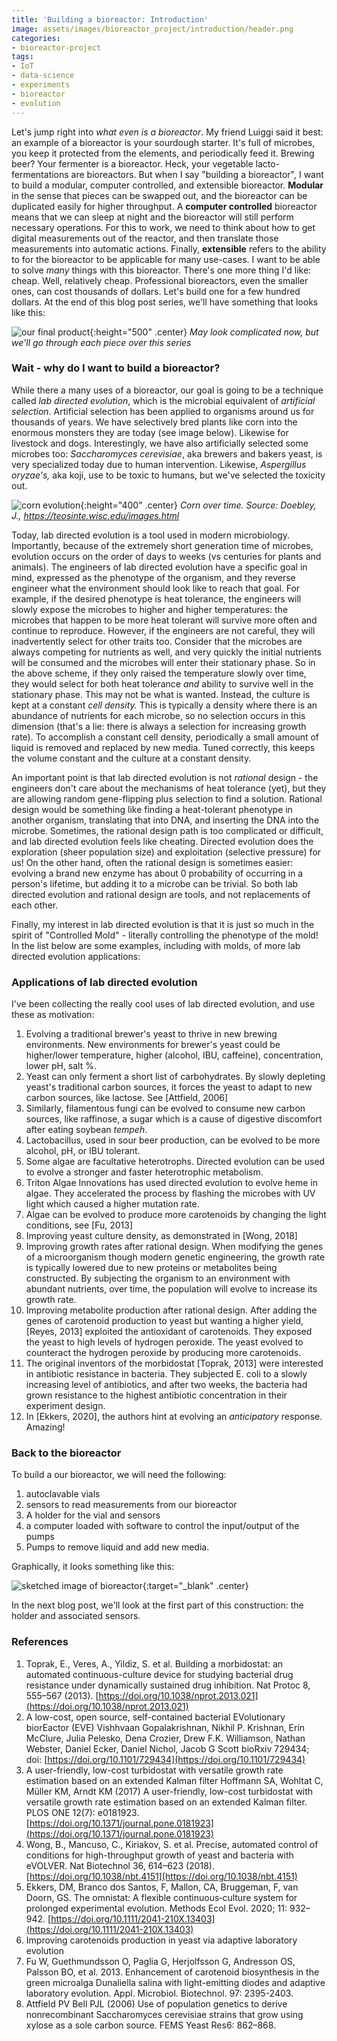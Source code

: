```yaml
---
title: 'Building a bioreactor: Introduction'
image: assets/images/bioreactor_project/introduction/header.png
categories:
- bioreactor-project
tags:
- IoT
- data-science
- experiments
- bioreactor
- evolution
---
```


Let's jump right into *what even is a bioreactor*. My friend Luiggi said it best: an example of a bioreactor is your sourdough starter. It's full of microbes, you keep it protected from the elements, and periodically feed it. Brewing beer? Your fermenter is a bioreactor. Heck, your vegetable lacto-fermentations are bioreactors. But when I say "building a bioreactor", I want to build a modular, computer controlled, and extensible bioreactor. **Modular** in the sense that pieces can be swapped out, and the bioreactor can be duplicated easily for higher throughput. A **computer controlled** bioreactor means that we can sleep at night and the bioreactor will still perform necessary operations.  For this to work, we need to think about how to get digital measurements out of the reactor, and then translate those measurements into automatic actions. Finally, **extensible** refers to the ability to for the bioreactor to be applicable for many use-cases. I want to be able to solve *many* things with this bioreactor. There's one more thing I'd like: cheap. Well, relatively cheap. Professional bioreactors, even the smaller ones, can cost thousands of dollars. Let's build one for a few hundred dollars. At the end of this blog post series, we'll have something that looks like this:

![our final product](/assets/images/bioreactor_project/introduction/whole.jpeg){:height="500" .center}
*May look complicated now, but we'll go through each piece over this series*
### Wait - why do I want to build a bioreactor?

While there a many uses of a bioreactor, our goal is going to be a technique called *lab directed evolution*, which is the microbial equivalent of *artificial selection*. Artificial selection has been applied to organisms around us for thousands of years. We have selectively bred plants like corn into the enormous monsters they are today (see image below). Likewise for livestock and dogs. Interestingly, we have also artificially selected some microbes too: *Saccharomyces cerevisiae*, aka brewers and bakers yeast, is very specialized today due to human intervention. Likewise, *Aspergillus oryzae's,* aka koji, use to be toxic to humans, but we've selected the toxicity out. 

![corn evolution](/assets/images/bioreactor_project/introduction/corn.jpg){:height="400" .center}
*Corn over time. Source: Doebley, J., https://teosinte.wisc.edu/images.html*

Today, lab directed evolution is a tool used in modern microbiology. Importantly, because of the extremely short generation time of microbes, evolution occurs on the order of days to weeks (vs centuries for plants and animals). The engineers of lab directed evolution have a specific goal in mind, expressed as the phenotype of the organism, and they reverse engineer what the environment should look like to reach that goal. For example, if the desired phenotype is heat tolerance, the engineers will slowly expose the microbes to higher and higher temperatures: the microbes that happen to be more heat tolerant will survive more often and continue to reproduce. However, if the engineers are not careful, they will inadvertently select for other traits too. Consider that the microbes are always competing for nutrients as well, and very quickly the initial nutrients will be consumed and the microbes will enter their stationary phase. So in the above scheme, if they only raised the temperature slowly over time, they would select for both heat tolerance *and* ability to survive well in the stationary phase. This may not be what is wanted. Instead, the culture is kept at a constant *cell  density.* This is typically a density where there is an abundance of nutrients for each microbe, so no selection occurs in this dimension (that's a lie: there is always a selection for increasing growth rate). To accomplish a constant cell density, periodically a small amount of liquid is removed and replaced by new media. Tuned correctly, this keeps the volume constant and the culture at a constant density. 

An important point is that lab directed evolution is not *rational* design - the engineers don't care about the mechanisms of heat tolerance (yet), but they are allowing random gene-flipping plus selection to find a solution. Rational design would be something like finding a heat-tolerant phenotype in another organism, translating that into DNA, and inserting the DNA into the microbe. Sometimes, the rational design path is too complicated or difficult, and lab directed evolution feels like cheating. Directed evolution does the exploration (sheer population size) and exploitation (selective pressure) for us! On the other hand, often the rational design is sometimes easier: evolving a brand new enzyme has about 0 probability of occurring in a person's lifetime, but adding it to a microbe can be trivial. So both lab directed evolution and rational design are tools, and not replacements of each other.  

Finally, my interest in lab directed evolution is that it is just so much in the spirit of "Controlled Mold" - literally controlling the phenotype of the mold! In the list below are some examples, including with molds, of more lab directed evolution applications:

### Applications of lab directed evolution

I've been collecting the really cool uses of lab directed evolution, and use these as motivation: 

1. Evolving a traditional brewer's yeast to thrive in new brewing environments. New environments for brewer's yeast could be higher/lower temperature, higher (alcohol, IBU, caffeine), concentration, lower pH, salt %.
2. Yeast can only ferment a short list of carbohydrates. By slowly depleting yeast's traditional carbon sources, it forces the yeast to adapt to new carbon sources, like lactose. See [Attfield, 2006]
3. Similarly, filamentous fungi can be evolved to consume new carbon sources, like raffinose, a sugar which is a cause of digestive discomfort after eating soybean *tempeh*.
4. Lactobacillus, used in sour beer production, can be evolved to be more alcohol, pH, or IBU tolerant.
5. Some algae are facultative heterotrophs. Directed evolution can be used to evolve a stronger and faster heterotrophic metabolism.
6. Triton Algae Innovations has used directed evolution to evolve heme in algae. They accelerated the process by flashing the microbes with UV light which caused a higher mutation rate.
7. Algae can be evolved to produce more carotenoids by changing the light conditions, see [Fu, 2013]
8. Improving yeast culture density, as demonstrated in [Wong, 2018]
9. Improving growth rates after rational design. When modifying the genes of a microorganism though modern genetic engineering, the growth rate is typically lowered due to new proteins or metabolites being constructed. By subjecting the organism to an environment with abundant nutrients, over time, the population will evolve to increase its growth rate.
10. Improving metabolite production after rational design. After adding the genes of carotenoid production to yeast but wanting a higher yield, [Reyes, 2013] exploited the antioxidant of carotenoids. They exposed the yeast to high levels of hydrogen peroxide. The yeast evolved to counteract the hydrogen peroxide by producing more carotenoids.
11. The original inventors of the morbidostat [Toprak, 2013] were interested in antibiotic resistance in bacteria. They subjected E. coli to a slowly increasing level of antibiotics, and after two weeks, the bacteria had grown resistance to the highest antibiotic concentration in their experiment design.
12. In [Ekkers, 2020], the authors hint at evolving an *anticipatory* response. Amazing!

### Back to the bioreactor

To build a our bioreactor, we will need the following:

1. autoclavable vials
2. sensors to read measurements from our bioreactor
3. A holder for the vial and sensors
4. a computer loaded with software to control the input/output of the pumps
5. Pumps to remove liquid and add new media. 

Graphically, it looks something like this:

![sketched image of bioreactor](/assets/images/bioreactor_project/introduction/header.png){:target="_blank" .center}

In the next blog post, we'll look at the first part of this construction: the holder and associated sensors. 

### References

1. Toprak, E., Veres, A., Yildiz, S. et al. Building a morbidostat: an automated continuous-culture device for studying bacterial drug resistance under dynamically sustained drug inhibition. Nat Protoc 8, 555–567 (2013). [https://doi.org/10.1038/nprot.2013.021](https://doi.org/10.1038/nprot.2013.021)
2. A low-cost, open source, self-contained bacterial EVolutionary biorEactor (EVE)
Vishhvaan Gopalakrishnan, Nikhil P. Krishnan, Erin McClure, Julia Pelesko, Dena Crozier, Drew F.K. Williamson, Nathan Webster, Daniel Ecker, Daniel Nichol, Jacob G Scott
bioRxiv 729434; doi: [https://doi.org/10.1101/729434](https://doi.org/10.1101/729434)
3. A user-friendly, low-cost turbidostat with versatile growth rate estimation based on an extended Kalman filter
Hoffmann SA, Wohltat C, Müller KM, Arndt KM (2017) A user-friendly, low-cost turbidostat with versatile growth rate estimation based on an extended Kalman filter. PLOS ONE 12(7): e0181923. [https://doi.org/10.1371/journal.pone.0181923](https://doi.org/10.1371/journal.pone.0181923)
4. Wong, B., Mancuso, C., Kiriakov, S. et al. Precise, automated control of conditions for high-throughput growth of yeast and bacteria with eVOLVER. Nat Biotechnol 36, 614–623 (2018). [https://doi.org/10.1038/nbt.4151](https://doi.org/10.1038/nbt.4151)
5. Ekkers, DM, Branco dos Santos, F, Mallon, CA, Bruggeman, F, van Doorn, GS. The omnistat: A flexible continuous‐culture system for prolonged experimental evolution. Methods Ecol Evol. 2020; 11: 932– 942. [https://doi.org/10.1111/2041-210X.13403](https://doi.org/10.1111/2041-210X.13403)
6. Improving carotenoids production in yeast via adaptive laboratory evolution
7. Fu W, Guethmundsson O, Paglia G, Herjolfsson G, Andresson OS, Palsson BO, et al. 2013. Enhancement of carotenoid biosynthesis
in the green microalga Dunaliella salina with light-emitting diodes and adaptive laboratory evolution. Appl. Microbiol. Biotechnol.
97: 2395-2403.
8. Attfield PV Bell PJL (2006) Use of population genetics to derive nonrecombinant Saccharomyces cerevisiae strains that grow using xylose as a sole carbon source. FEMS Yeast Res6: 862–868.
